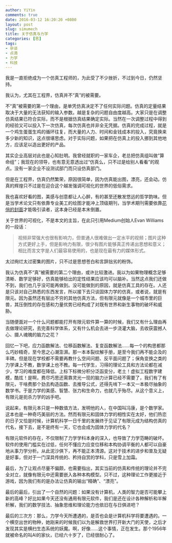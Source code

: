 ```yaml
---
author: YiYin
comments: true
date: 2016-03-12 16:20:20 +0800
layout: post
slug: simumech
title: 关于仿真与力学
categories: [思]
tags:
- 杂谈
- 点滴
- 力学
- 科技
---
```


我是一直拒绝成为一个仿真工程师的，为此受了不少挫折，不过到今日，仍然坚持。

我认为，尤其在工程界，仿真并不“真”的被需要。

不“真”被需要的第一个理由，是单凭仿真决定不了任何实际问题。仿真的定量结果取决于大量的无法获知的输入参数。越是复杂的问题自由度越高。大家只是在调整仿真结果已符合实际，而不是根据仿真结果确定实际。当然在一次调整过程中得到的经验又可以投入下一次仿真，每次仿真也并非全无凭据。仿真的完成过程，就是一个鸡生蛋蛋生鸡的循环往复，而大量的人力、时间和金钱成本的投入，究竟换来多少新的知识，这点很堪思虑。对于实际问题，如果把在仿真上的投入挪到其他地方，应该足以造出更好的产品。

其实企业高层对此也是心知肚明。我曾经就职的一家车企，老总把仿真组叫做“算命组”；我现在的领导，也有意无意透出过“仿真么，只不过是给别人看看”的观点。没有一家企业不设测试部门而只设仿真部门。

但是在工程界，仿真仍然繁荣，原因很简单，因为仿真能出图，漂亮，还会动。仿真的辉煌只不过是在迎合这个越发强调可视化的世界的低俗需求。

我也喜欢好看的图，美感与创意都让人心醉，有的甚至还散发悠远的哲学韵味。但是当学术论文只有依靠专业美工的绘图才能冲上顶级期刊，当学术期刊需要依靠<a href="http://www.mbsj.jp/gtc/TOC/cover/21_01_large.jpg" data-lightbox="cover" data-title="Genes to Cells, Vol.21 No.1, 2016">花俏的封面</a><a href="http://www.mbsj.jp/gtc/TOC/cover/19_08_large.jpg" data-lightbox="cover" data-title="Genes to Cells, Vol.19 No.8, 2014"></a><a href="http://www.mbsj.jp/gtc/TOC/cover/17_08_large.jpg" data-lightbox="cover" data-title="Genes to Cells, Vol.17 No.8, 2012"></a>才能吸引读者，这本身已经是本末倒置。

关于世界的可视化，不是本文的主旨，在此只引用Medium创始人Evan Williams的一段话：

<div class="quote"> <blockquote>
视频非常强大也很有影响力，但普通人很难做出一定水平的视频；图片这种方式更好上手，但是影响力有限，很少有图片能够真正传递出思想和意义；相比而言文字是人们最容易使用的，也是现在最有力的媒体形式。
</blockquote> </div>

太过绚烂太过密集的图片，只不过是思想苍白和言辞拙劣的粉饰。

我认为仿真不“真”被需要的第二个理由，或许比较激进。我以为如果物理概念足够清晰、数学足够好，仿真能够给出的定性结果应该均可以脑补。当然这点我们还做不到，我们也几乎没可能再做到。没可能做到的原因，就是仿真工具的存在。人还是只该对自己熟悉的东西发言，所以接下去只谈固体力学的仿真，或者说，就是有限元。因为虽然还有层出不穷的其他仿真方法，但有限元就像是一个城市里的巨兽，其压倒性的存在感和力量优势已经构成了对既有世界和新生事物的破坏和威胁。

当随便面对一个什么问题都能打开有限元软件算一算的时候，我们又有什么理由再去做理论研究，去完善科学体系，又有什么机会去进一步浇灌大脑，去收获震撼人心、摄人魂魄的脑力之花？

回忆一下吧，应力函数解法、位移函数解法、复变函数解法……每一个的构思都那么巧妙精奇，至今思之心潮澎湃。那一本本裂纹解手册，是至今我们再不能企及的丰碑。但是现在学校都不需要再教什么空间问题、反平面问题了；保角变换之类的力学课上不教，数学课上也不教。每一代学生，习得的理论工具和方法论都在减少，学习的难度都在降低。上标下标微分积分泛函变分，老土！虚拟工程数字建模，酷炫！是啊，费尽巧思还需靠灵光一现的脑力计算已经不需要了，我们有了有限元，干啥费那个劲去构造函数、去推导公式，还得先啃下一本又一本极尽抽象的数学书。于是力学的美感、智慧、张力和生命力，也就几乎殆尽。从这个意义上，有限元是扼杀力学的凶手吧。

说起来，有限元本只是一种数值方法，发明他的人，在中国叫冯康，是个数学家。这本也是一种奇巧美丽的方法。然而有限元和固体力学的相性实在太好，他们热恋的日子又恰是时候，计算机科学一日千里的发展终于见证了有限元成为结构仿真的代名，接下去，是不是终有一天，它也会成为固体力学的代名？

有限元软件的存在，不仅限制了力学学科本身的深入，也导致了力学范畴的破坏。软件的使用门槛实在过低，任何不懂应力应变位移和本构协调平衡的人都可以自豪地从事力学分析。从此泥沙俱下，再不能正本清源。这对于技术的进步和普及无疑是好事，但对于一门深具传统的、矜持自赏的学科，只是雪上加霜。

最后，为了让观点尽量不偏颇，也需要指出，其实当前的仿真和传统的理论并不完全对立，就像有限元中还需要嵌入各种本构模型。只不过，这种理论工作更接近于游戏，因为我们有的是办法让仿真的输出“精确”、“漂亮”。

最后的最后，引出了一个自然的问题：如果没有计算机，人类的智力是否可能攀上新的高峰？好比如果今天还没有通用有限元软件，我们是还在设计各种解析和半解析解，我们的数学技法、抽象思维和理论能力也依旧在与日俱进吧？

最后的三次方：那么，力学今天所遭遇的，是否也会是计算机科学将要遭遇的。一个横空出世的物种，她刚来的时候我们以为是解救世界打开新大门的天使，之后才发现其实是横扫生态系统的妖魔。啊，好像……这个事情，正在发生。那个1956年就被命名的叫AI的家伙，已经六十岁了，已经很耐心了。


